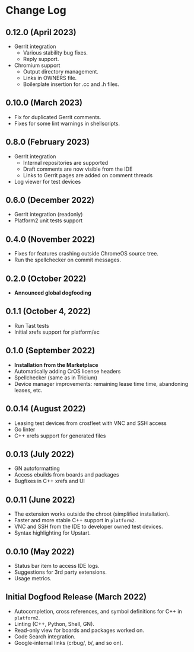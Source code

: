 # Change Log

## 0.12.0 (April 2023)

- Gerrit integration
  - Various stability bug fixes.
  - Reply support.
- Chromium support
  - Output directory management.
  - Links in OWNERS file.
  - Boilerplate insertion for .cc and .h files.

## 0.10.0 (March 2023)

- Fix for duplicated Gerrit comments.
- Fixes for some lint warnings in shellscripts.

## 0.8.0 (February 2023)

- Gerrit integration
  - Internal repositories are supported
  - Draft comments are now visible from the IDE
  - Links to Gerrit pages are added on comment threads
- Log viewer for test devices

## 0.6.0 (December 2022)

- Gerrit integration (readonly)
- Platform2 unit tests support

## 0.4.0 (November 2022)

- Fixes for features crashing outside ChromeOS source tree.
- Run the spellchecker on commit messages.

## 0.2.0 (October 2022)

- **Announced global dogfooding**

## 0.1.1 (October 4, 2022)

- Run Tast tests
- Initial xrefs support for platform/ec

## 0.1.0 (September 2022)

- **Installation from the Marketplace**
- Automatically adding CrOS license headers
- Spellchecker (same as in Tricium)
- Device manager improvements: remaining lease time time, abandoning leases, etc.

## 0.0.14 (August 2022)

- Leasing test devices from crosfleet with VNC and SSH access
- Go linter
- C++ xrefs support for generated files

## 0.0.13 (July 2022)

- GN autoformatting
- Access ebuilds from boards and packages
- Bugfixes in C++ xrefs and UI

## 0.0.11 (June 2022)

- The extension works outside the chroot (simplified installation).
- Faster and more stable C++ support in `platform2`.
- VNC and SSH from the IDE to developer owned test devices.
- Syntax highlighting for Upstart.

## 0.0.10 (May 2022)

- Status bar item to access IDE logs.
- Suggestions for 3rd party extensions.
- Usage metrics.

## Initial Dogfood Release (March 2022)

- Autocompletion, cross references, and symbol definitions for C++ in `platform2`.
- Linting (C++, Python, Shell, GN).
- Read-only view for boards and packages worked on.
- Code Search integration.
- Google-internal links (crbug/, b/, and so on).
